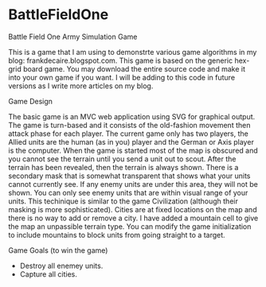 BattleFieldOne
==============

Battle Field One Army Simulation Game

This is a game that I am using to demonstrte various game algorithms in my blog: frankdecaire.blogspot.com.  This 
game is based on the generic hex-grid board game.  You may download the entire source code and make it into your own game
if you want.  I will be adding to this code in future versions as I write more articles on my blog.

Game Design

The basic game is an MVC web application using SVG for graphical output.  The game is turn-based and it consists of the 
old-fashion movement then attack phase for each player.  The current game only has two players, the Allied units are the
human (as in you) player and the German or Axis player is the computer.  When the game is started most of the map is 
obscured and you cannot see the terrain until you send a unit out to scout.  After the terrain has been revealed, then the 
terrain is always shown.  There is a secondary mask that is somewhat transparent that shows what your units cannot currently 
see.  If any enemy units are under this area, they will not be shown.  You can only see enemy units that are within visual
range of your units.  This techinique is similar to the game Civilization (although their masking is more sophisticated).
Cities are at fixed locations on the map and there is no way to add or remove a city.  I have added a mountain cell to
give the map an unpassible terrain type.  You can modify the game initialization to include mountains to block units from
going straight to a target.

Game Goals (to win the game)

* Destroy all enemey units.
* Capture all cities.
